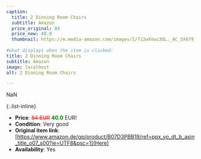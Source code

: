 ```yaml
---
caption:
  title: 2 Dinning Room Chairs
  subtitle: Amazon
  price_original: 84
  price_new: 40.0
  thumbnail: https://m.media-amazon.com/images/I/712wXVwz3OL._AC_SX679_.jpg
  
#what displays when the item is clicked:
title: 2 Dinning Room Chairs
subtitle: Amazon
image: localhost
alt: 2 Dinning Room Chairs

---
```

NaN

{:.list-inline} 
- **Price**: <span style="color:red"><del>84 EUR</del></span> <span style="color:green">**40.0**</span> EUR!
- **Condition**: Very good
- **Original item link**: [https://www.amazon.de/gp/product/B07D3PBB19/ref=ppx_yo_dt_b_asin_title_o07_s00?ie=UTF8&psc=1](Here)
- **Availability**: Yes
